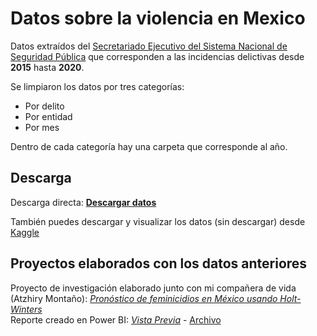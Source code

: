 # Datos sobre la violencia en Mexico

Datos extraídos del [Secretariado Ejecutivo del Sistema Nacional de Seguridad Pública](https://www.gob.mx/sesnsp) que corresponden a las incidencias delictivas desde **2015** hasta **2020**. 

Se limpiaron los datos por tres categorías:

* Por delito
* Por entidad
* Por mes

Dentro de cada categoría hay una carpeta que corresponde al año.

## Descarga
Descarga directa: **[Descargar datos](https://drive.google.com/file/d/1v9NT7TkK1SADmbwaWZDqKiWQ-Qg9Z3_e/view?usp=sharing)** 

También puedes descargar y visualizar los datos (sin descargar) desde [Kaggle](https://www.kaggle.com/wansxpha/violenca-mexico)

## Proyectos elaborados con los datos anteriores
Proyecto de investigación elaborado junto con mi compañera de vida (Atzhiry Montaño): [_Pronóstico de feminicidios en México usando Holt-Winters_](https://drive.google.com/file/d/1g4SUQfp3u-Yg88-mlhpoZuVwtvTmZu2Y/view?usp=sharing) \
Reporte creado en Power BI: [_Vista Previa_](https://github.com/Cuadernin/Datos_violencia_Mexico/blob/main/Reporte_violencia/Vista%20previa/Reporte.MD) - [Archivo](https://github.com/Cuadernin/Datos_violencia_Mexico/blob/main/Reporte_violencia/Violencia_mexico.pbix)


